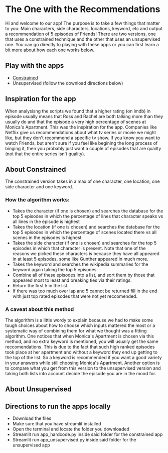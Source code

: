 # The One with the Recommendations

Hi and welcome to our app! The purpose is to take a few things that matter to you: Main characters, side characters, locations, keyword, etc and output a recommendation of 5 episodes of Friends!  There are two versions, one that uses a constrained technique and the other that uses an unsupervised one.  You can go directly to playing with these apps or you can first learn a bit more about how each one works below.

## Play with the apps
- [Constrained](https://afternoon-inlet-95580.herokuapp.com/) 
- Unsupervised (follow the download directions below)

## Inspiration for the app
When analysisng the scripts we found that a higher rating (on imdb) in episode usually means that Ross and Rachel are both talking more than they usually do and that the episode a very high percentage of scenes at Monica's Apartment.  This was the inspiration for the app. Companies like Netflix give us recommendations about what tv series or movie we might like, but they don't recommend a specific tv show.  If you know you want to watch Friends, but aren't sure if you feel like begining the long process of binging it, then you probably just want a couple of episodes that are quailty (not that the entire series isn't quality).  

## About Constrained
The constrained version takes in a max of one character, one location, one side character and one keyword.

### How the algorithm works:
- Takes the character (if one is chosen) and searches the database for the top 5 episodes in which the percentage of lines that character speaks vs all lines in the episode is highest
- Takes the location (if one is chosen) and searches the database for the top 5 episodes in which the percentage of scenes located there vs all scenes in the episodes is highest
- Takes the side character (if one is chosen) and searches for the top 5 episodes in which that character is present.  Note that one of the reasons we picked these characters is because they have all appeared in at least 5 episodes, some like Gunther appeared in much more.
- Takes the keyword and searches the wikipedia summaries for the keyword again taking the top 5 episodes 
- Combine all of these episodes into a list, and sort them by those that appeared most to least and breaking ties via their ratings.  
- Return the first 5 in the list.
- If there was too much over lap and 5 cannot be returned fill in the end with just top rated episodes that were not yet reccomended.

### A caveat about this method
The algorithm is a little wordy to explain because we had to make some tough choices about how to choose which inputs mattered the most or a systematic way of combining them for what we thought was a fitting algorithm.  One notices that when Monica's Apartment is chosen via this method, and no extra keyword is mentioned, you will usually get the same reccomendations.  This is due to the fact that such high ranked episodes took place at her apartment and without a keyword they end up getting to the top of the list.  So a keyword is recommended if you want a good variety in your answers while still choosing Monica's Apartment.  Another option is to compare what you get from this version to the unsupervised version and taking both lists into account decide the episode you are in the mood for.




## About Unsupervised

















## Directions to run the apps locally

- Download the files
- Make sure that you have streamlit installed 
- Open the terminal and locate the folder you downloaded
- Streamlit run app_hardcode.py inside said folder for the constrained app
- Streamlit run app_unsupervised.py inside said folder for the unsupervised app



